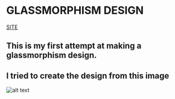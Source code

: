 # GLASSMORPHISM DESIGN

[SITE](https://arizonamangojuice.github.io/uxmisfit-glassmorphic-card/)

## This is my first attempt at making a glassmorphism design. 
## I tried to create the design from this image

![alt text](https://uxmisfit.com/wp-content/uploads/2021/01/glass_card_07.jpg "image to copy")
